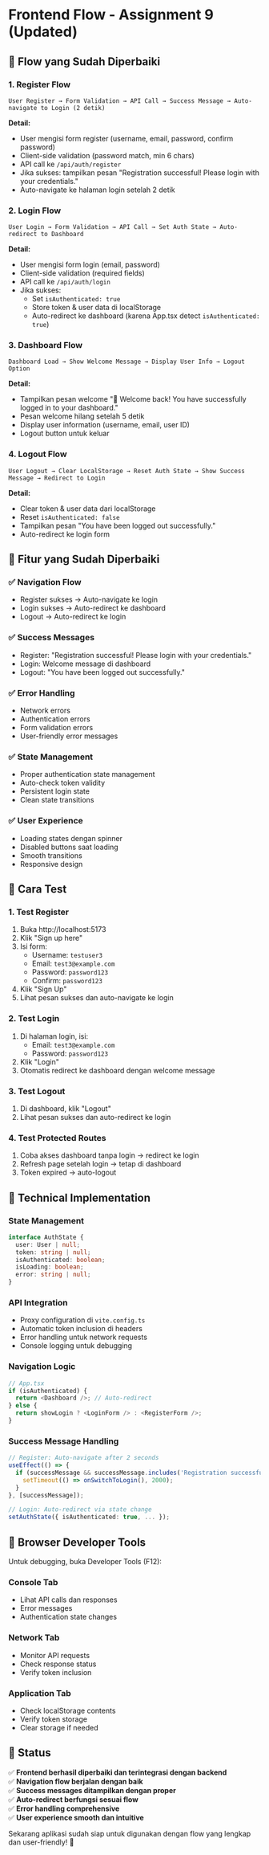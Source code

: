# Frontend Flow - Assignment 9 (Updated)

## 🔄 Flow yang Sudah Diperbaiki

### 1. **Register Flow**
```
User Register → Form Validation → API Call → Success Message → Auto-navigate to Login (2 detik)
```

**Detail:**
- User mengisi form register (username, email, password, confirm password)
- Client-side validation (password match, min 6 chars)
- API call ke `/api/auth/register`
- Jika sukses: tampilkan pesan "Registration successful! Please login with your credentials."
- Auto-navigate ke halaman login setelah 2 detik

### 2. **Login Flow**
```
User Login → Form Validation → API Call → Set Auth State → Auto-redirect to Dashboard
```

**Detail:**
- User mengisi form login (email, password)
- Client-side validation (required fields)
- API call ke `/api/auth/login`
- Jika sukses: 
  - Set `isAuthenticated: true`
  - Store token & user data di localStorage
  - Auto-redirect ke dashboard (karena App.tsx detect `isAuthenticated: true`)

### 3. **Dashboard Flow**
```
Dashboard Load → Show Welcome Message → Display User Info → Logout Option
```

**Detail:**
- Tampilkan pesan welcome "🎉 Welcome back! You have successfully logged in to your dashboard."
- Pesan welcome hilang setelah 5 detik
- Display user information (username, email, user ID)
- Logout button untuk keluar

### 4. **Logout Flow**
```
User Logout → Clear LocalStorage → Reset Auth State → Show Success Message → Redirect to Login
```

**Detail:**
- Clear token & user data dari localStorage
- Reset `isAuthenticated: false`
- Tampilkan pesan "You have been logged out successfully."
- Auto-redirect ke login form

## 🎯 Fitur yang Sudah Diperbaiki

### ✅ **Navigation Flow**
- Register sukses → Auto-navigate ke login
- Login sukses → Auto-redirect ke dashboard
- Logout → Auto-redirect ke login

### ✅ **Success Messages**
- Register: "Registration successful! Please login with your credentials."
- Login: Welcome message di dashboard
- Logout: "You have been logged out successfully."

### ✅ **Error Handling**
- Network errors
- Authentication errors
- Form validation errors
- User-friendly error messages

### ✅ **State Management**
- Proper authentication state management
- Auto-check token validity
- Persistent login state
- Clean state transitions

### ✅ **User Experience**
- Loading states dengan spinner
- Disabled buttons saat loading
- Smooth transitions
- Responsive design

## 🚀 Cara Test

### 1. **Test Register**
1. Buka http://localhost:5173
2. Klik "Sign up here"
3. Isi form:
   - Username: `testuser3`
   - Email: `test3@example.com`
   - Password: `password123`
   - Confirm: `password123`
4. Klik "Sign Up"
5. Lihat pesan sukses dan auto-navigate ke login

### 2. **Test Login**
1. Di halaman login, isi:
   - Email: `test3@example.com`
   - Password: `password123`
2. Klik "Login"
3. Otomatis redirect ke dashboard dengan welcome message

### 3. **Test Logout**
1. Di dashboard, klik "Logout"
2. Lihat pesan sukses dan auto-redirect ke login

### 4. **Test Protected Routes**
1. Coba akses dashboard tanpa login → redirect ke login
2. Refresh page setelah login → tetap di dashboard
3. Token expired → auto-logout

## 🔧 Technical Implementation

### **State Management**
```typescript
interface AuthState {
  user: User | null;
  token: string | null;
  isAuthenticated: boolean;
  isLoading: boolean;
  error: string | null;
}
```

### **API Integration**
- Proxy configuration di `vite.config.ts`
- Automatic token inclusion di headers
- Error handling untuk network requests
- Console logging untuk debugging

### **Navigation Logic**
```typescript
// App.tsx
if (isAuthenticated) {
  return <Dashboard />; // Auto-redirect
} else {
  return showLogin ? <LoginForm /> : <RegisterForm />;
}
```

### **Success Message Handling**
```typescript
// Register: Auto-navigate after 2 seconds
useEffect(() => {
  if (successMessage && successMessage.includes('Registration successful')) {
    setTimeout(() => onSwitchToLogin(), 2000);
  }
}, [successMessage]);

// Login: Auto-redirect via state change
setAuthState({ isAuthenticated: true, ... });
```

## 📱 Browser Developer Tools

Untuk debugging, buka Developer Tools (F12):

### **Console Tab**
- Lihat API calls dan responses
- Error messages
- Authentication state changes

### **Network Tab**
- Monitor API requests
- Check response status
- Verify token inclusion

### **Application Tab**
- Check localStorage contents
- Verify token storage
- Clear storage if needed

## 🎉 Status

✅ **Frontend berhasil diperbaiki dan terintegrasi dengan backend**  
✅ **Navigation flow berjalan dengan baik**  
✅ **Success messages ditampilkan dengan proper**  
✅ **Auto-redirect berfungsi sesuai flow**  
✅ **Error handling comprehensive**  
✅ **User experience smooth dan intuitive**  

Sekarang aplikasi sudah siap untuk digunakan dengan flow yang lengkap dan user-friendly! 🚀 